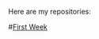 Here are my repositories:

#[First Week](https://github.com/greenfox-academy/Kaugar/tree/master/week-01)


